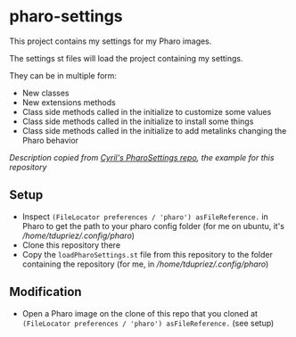 # pharo-settings

This project contains my settings for my Pharo images.

The settings st files will load the project containing my settings.

They can be in multiple form:

- New classes
- New extensions methods
- Class side methods called in the initialize to customize some values
- Class side methods called in the initialize to install some things
- Class side methods called in the initialize to add metalinks changing the Pharo behavior

*Description copied from [Cyril's PharoSettings repo](https://github.com/jecisc/pharo-scripts), the example for this repository*

## Setup

- Inspect `(FileLocator preferences / 'pharo') asFileReference.` in Pharo to get the path to your pharo config folder (for me on ubuntu, it's */home/tdupriez/.config/pharo*)
- Clone this repository there
- Copy the `loadPharoSettings.st` file from this repository to the folder containing the repository (for me, in */home/tdupriez/.config/pharo*)

## Modification

- Open a Pharo image on the clone of this repo that you cloned at `(FileLocator preferences / 'pharo') asFileReference.` (see setup)
